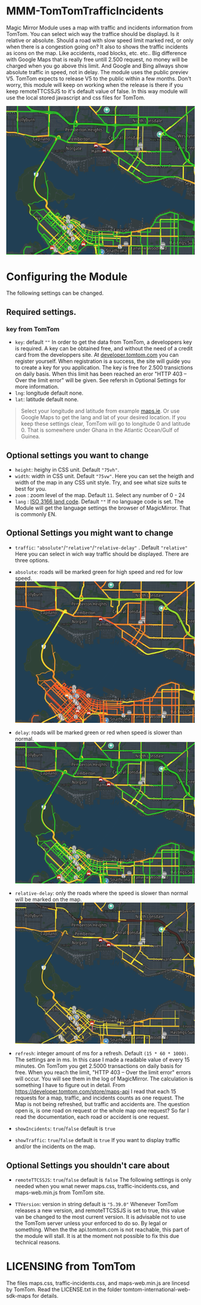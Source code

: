 # MMM-TomTomTrafficIncidents
Magic Mirror Module uses a map with traffic and incidents information from TomTom. You can select wich way the traffice should be displayd. Is it relative or absolute. Should a road with slow speed limit marked red, or only when there is a congestion going on? It also to shows the traffic incidents as icons on the map. Like accidents, road blocks, etc. etc..
Big difference with Google Maps that is really free untill 2.500 request, no money will be charged when you go above this limit. And Google and Bing allways show absolute traffic in speed, not in delay.
The module uses the public previev V5. TomTom expects to release V5 to the public within a few months. Don't worry, this module will keep on working when the release is there if you keep remoteTTCSSJS to it's default value of false. In this way module will use the local stored javascript and css files for TomTom.

![TomTom Traffic and Incidents](./TrafficRelative.png "Example")


# Configuring the Module
The following settings can be changed.

## Required settings.
### key from TomTom
- `key`: default `""`
In order to get the data from TomTom, a developpers key is required. A key can be obtained free, and without the need of a credit card from the developpers site. At [developer.tomtom.com](https://developer.tomtom.com) you can register yourself. When registration is a success, the site will guide you to create a key for you application.
The key is free for 2.500 transictions on daily basis. When this limit has been reached an eror "HTTP 403 – Over the limit error" will be given. See refersh in Optional Settings for more information.
- `lng`: longitude default none.
- `lat`: latitude default none.
> Select your longitude and latitude from example [maps.ie](https://www.maps.ie/coordinates.html). Or use Google Maps to get the lang and lat of your desired location. If you keep these settings clear, TomTom will go to longitude 0 and latitude 0. That is somewhere under Ghana in the Atlantic Ocean/Gulf of Guinea.

## Optional settings you want to change
- `height`: heighy in CSS unit. Default `"75vh"`.
- `width`: width in CSS unit. Default `"75vw"`.
Here you can set the heigth and width of the map in any CSS unit style. Try, and see what size suits te best for you.
- `zoom` : zoom level of the map. Default `11`.
Select any number of 0 - 24
- `lang` : [ISO 3166 land code](https://en.wikipedia.org/wiki/ISO_3166-1). Default `""`
If no language code is set. The Module will get the language settings the browser of MagicMirror. That is commonly EN.

## Optional Settings you might want to change
- `traffic`: `"absolute"`/`"relative"`/`"relative-delay"` . Default `"relative"`
Here you can select in wich way traffic should be displayed. There are three options.
- `absolute`: roads will be marked green for high speed and red for low speed.
![absolute traffic speed](./TrafficAbsolute.png "Absolute")
- `delay`: roads will be marked green or red when speed is slower than normal.
![relative traffic flow](./TrafficRelative.png "Relative")
- `relative-delay`:  only the roads where the speed is slower than normal will be marked on the map.
![only relative delays](./TrafficRelativeDelay.png "Relative Delay")

- `refresh`: integer amount of ms for a refresh. Default `(15 * 60 * 1000)`.
The settings are in ms. In this case I made a readable value of every  15 minutes. On TomTom you get 2.5000 transactions on daily basis for free. When you reach the limit, "HTTP 403 – Over the limit error" errors will occur. You will see them in the log of MagicMirror.
The calculation is something I have to figure out in detail. From https://developer.tomtom.com/store/maps-api I read that each 15 requests for a map, traffic, and incidents counts as one request. The Map is not being refreshed, but traffic and accidents are. The question open is, is one road on request or the whole map one request? So far I read the documentation, each road or accident is one request.

- `showIncidents`:  `true`/`false` default is `true`
- `showTraffic`: `true`/`false` default is `true`
If you want to display traffic and/or the incidents on the map.

## Optional Settings you shouldn't care about
- `remoteTTCSSJS`: `true`/`false` default is `false`
The following settings is only needed when you wnat newer maps.css, traffic-incidents.css, and maps-web.min.js from TomTom site.

- `TTVersion`: version in string default is `"5.39.0"`
Whenever TomTom releases a new version, and remoteTTCSSJS is set to true, this value van be changed to the most current version. It is advisable not to use the TomTom server unless your enforced to do so. By legal or something. When the the api.tomtom.com is not reachable, this part of the module will stall. It is at the moment not possible to fix this due technical reasons.

# LICENSING from TomTom
The files maps.css, traffic-incidents.css, and maps-web.min.js are lincesd by TomTom. Read the LICENSE.txt in the folder tomtom-international-web-sdk-maps for details.
